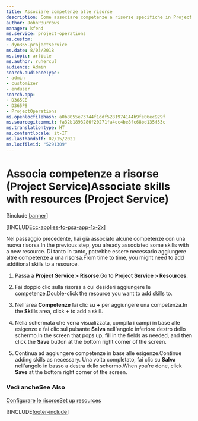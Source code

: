 ```yaml
---
title: Associare competenze alle risorse
description: Come associare competenze a risorse specifiche in Project Service
author: JohnPBurrows
manager: kfend
ms.service: project-operations
ms.custom:
- dyn365-projectservice
ms.date: 8/03/2018
ms.topic: article
ms.author: ruhercul
audience: Admin
search.audienceType:
- admin
- customizer
- enduser
search.app:
- D365CE
- D365PS
- ProjectOperations
ms.openlocfilehash: a0b8055e73744f1ddf5281974144b9fe06ec929f
ms.sourcegitcommit: fa32b1893286f20271fa4ec4be8fc68bd135f53c
ms.translationtype: HT
ms.contentlocale: it-IT
ms.lasthandoff: 02/15/2021
ms.locfileid: "5291309"
---
```

# <a name="associate-skills-with-resources-project-service"></a><span data-ttu-id="0dd54-103">Associa competenze a risorse (Project Service)</span><span class="sxs-lookup"><span data-stu-id="0dd54-103">Associate skills with resources (Project Service)</span></span>

[!include [banner](../includes/psa-now-project-operations.md)]

[!INCLUDE[cc-applies-to-psa-app-1x-2x](../includes/cc-applies-to-psa-app-1x-2x.md)]

<span data-ttu-id="0dd54-104">Nel passaggio precedente, hai già associato alcune competenze con una nuova risorsa.</span><span class="sxs-lookup"><span data-stu-id="0dd54-104">In the previous step, you already associated some skills with  a new resource.</span></span> <span data-ttu-id="0dd54-105">Di tanto in tanto, potrebbe essere necessario aggiungere altre competenze a una risorsa.</span><span class="sxs-lookup"><span data-stu-id="0dd54-105">From time to time, you might need to add additional skills to a resource.</span></span>  
  
1.  <span data-ttu-id="0dd54-106">Passa a **Project Service > Risorse**.</span><span class="sxs-lookup"><span data-stu-id="0dd54-106">Go to **Project Service > Resources**.</span></span>  
  
2.  <span data-ttu-id="0dd54-107">Fai doppio clic sulla risorsa a cui desideri aggiungere le competenze.</span><span class="sxs-lookup"><span data-stu-id="0dd54-107">Double-click the resource you want to add skills to.</span></span>  
  
3.  <span data-ttu-id="0dd54-108">Nell'area **Competenze** fai clic su **+** per aggiungere una competenza.</span><span class="sxs-lookup"><span data-stu-id="0dd54-108">In the **Skills** area, click **+** to add a skill.</span></span>  
  
4.  <span data-ttu-id="0dd54-109">Nella schermata che verrà visualizzata, compila i campi in base alle esigenze e fai clic sul pulsante **Salva** nell'angolo inferiore destro dello schermo.</span><span class="sxs-lookup"><span data-stu-id="0dd54-109">In the screen that pops up, fill in the fields as needed, and then click the **Save** button at the bottom right corner of the screen.</span></span>  
  
5.  <span data-ttu-id="0dd54-110">Continua ad aggiungere competenze in base alle esigenze.</span><span class="sxs-lookup"><span data-stu-id="0dd54-110">Continue adding skills as necessary.</span></span> <span data-ttu-id="0dd54-111">Una volta completato, fai clic su **Salva** nell'angolo in basso a destra dello schermo.</span><span class="sxs-lookup"><span data-stu-id="0dd54-111">When you’re done, click **Save** at the bottom right corner of the screen.</span></span>  
  
### <a name="see-also"></a><span data-ttu-id="0dd54-112">Vedi anche</span><span class="sxs-lookup"><span data-stu-id="0dd54-112">See Also</span></span>  
 [<span data-ttu-id="0dd54-113">Configurare le risorse</span><span class="sxs-lookup"><span data-stu-id="0dd54-113">Set up resources</span></span>](../psa/set-up-resources.md)


[!INCLUDE[footer-include](../includes/footer-banner.md)]